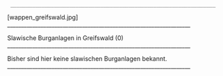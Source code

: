      __________________________________________________________________

   [wappen_greifswald.jpg]
     __________________________________________________________________

   Slawische Burganlagen in Greifswald (0)
     __________________________________________________________________

   Bisher sind hier keine slawischen Burganlagen bekannt.
     __________________________________________________________________
